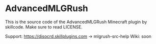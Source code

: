 # AdvancedMLGRush

This is the source code of the AdvancedMLGRush Minecraft plugin by skillcode. 
Make sure to read LICENSE.

Support: https://disocrd.skillplugins.com -> mlgrush-src-help
Wiki: soon
